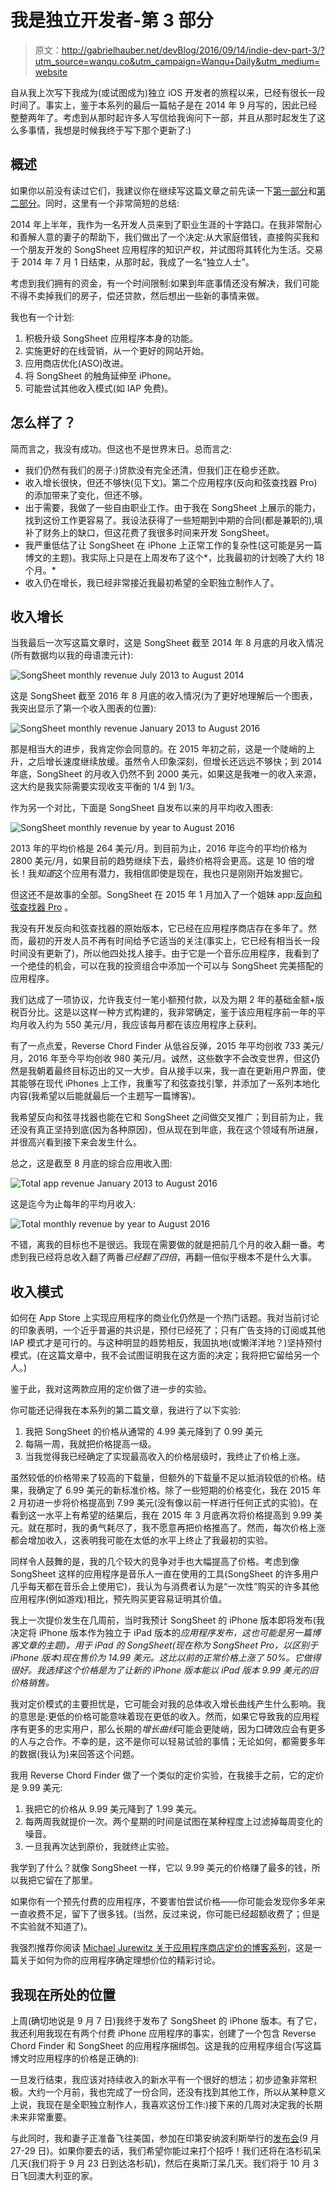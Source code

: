 # 我是独立开发者-第 3 部分

> 原文：<http://gabrielhauber.net/devBlog/2016/09/14/indie-dev-part-3/?utm_source=wanqu.co&utm_campaign=Wanqu+Daily&utm_medium=website>



自从我上次写下我成为(或试图成为)独立 iOS 开发者的旅程以来，已经有很长一段时间了。事实上，鉴于本系列的最后一篇帖子是在 2014 年 9 月写的，因此已经整整两年了。考虑到从那时起许多人写信给我询问下一部，并且从那时起发生了这么多事情，我想是时候我终于写下那个更新了:)

## 概述

如果你以前没有读过它们，我建议你在继续写这篇文章之前先读一下[第一部分](/devBlog/2014/07/27/i-am-an-indie-ios-dev)和[第二部分](/devBlog/2014/09/06/indie-dev-part-2)。同时，这里有一个非常简短的总结:

2014 年上半年，我作为一名开发人员来到了职业生涯的十字路口。在我非常耐心和善解人意的妻子的帮助下，我们做出了一个决定:从大家庭借钱，直接购买我和一个朋友开发的 SongSheet 应用程序的知识产权，并试图将其转化为生活。交易于 2014 年 7 月 1 日结束，从那时起，我成了一名“独立人士”。

考虑到我们拥有的资金，有一个时间限制:如果到年底事情还没有解决，我们可能不得不卖掉我们的房子，偿还贷款，然后想出一些新的事情来做。

我也有一个计划:

1.  积极升级 SongSheet 应用程序本身的功能。
2.  实施更好的在线营销，从一个更好的网站开始。
3.  应用商店优化(ASO)改进。
4.  将 SongSheet 的触角延伸至 iPhone。
5.  可能尝试其他收入模式(如 IAP 免费)。

## 怎么样了？

简而言之，我没有成功。但这也不是世界末日。总而言之:

*   我们仍然有我们的房子:)贷款没有完全还清，但我们正在稳步还款。
*   收入增长很快，但还不够快(见下文)。第二个应用程序(反向和弦查找器 Pro)的添加带来了变化，但还不够。
*   出于需要，我做了一些自由职业工作。由于我在 SongSheet 上展示的能力，找到这份工作更容易了。我设法获得了一些短期到中期的合同(都是兼职的),填补了财务上的缺口，但这花费了我很多时间来开发 SongSheet。
*   我严重低估了让 SongSheet 在 iPhone 上正常工作的复杂性(这可能是另一篇博文的主题)。我实际上只是在上周发布了这个*，比我最初的计划晚了大约 18 个月。*
*   收入仍在增长，我已经非常接近我最初希望的全职独立制作人了。

## 收入增长

当我最后一次写这篇文章时，这是 SongSheet 截至 2014 年 8 月底的月收入情况(所有数据均以我的母语澳元计):

![SongSheet monthly revenue July 2013 to August 2014](img/9f56b6fd53b9d1499ba67f3569e54b74.png)

这是 SongSheet 截至 2016 年 8 月底的收入情况(为了更好地理解后一个图表，我突出显示了第一个收入图表的位置):

![SongSheet monthly revenue January 2013 to August 2016](img/5dea38d9febfff3ad495f741d56edfeb.png)

那是相当大的进步，我肯定你会同意的。在 2015 年初之前，这是一个陡峭的上升，之后增长速度继续放缓。虽然令人印象深刻，但增长还远远不够快；到 2014 年底，SongSheet 的月收入仍然不到 2000 美元，如果这是我唯一的收入来源，这大约是我实际需要实现收支平衡的 1/4 到 1/3。

作为另一个对比，下面是 SongSheet 自发布以来的月平均收入图表:

![SongSheet monthly revenue by year to August 2016](img/50fe36c3cac76cd6b33a79e713d6b03c.png)

2013 年的平均价格是 264 美元/月。到目前为止，2016 年迄今的平均价格为 2800 美元/月，如果目前的趋势继续下去，最终价格将会更高。这是 10 倍的增长！我*知道*这个应用有潜力，我相信即使是现在，我也只是刚刚开始发掘它。

但这还不是故事的全部。SongSheet 在 2015 年 1 月加入了一个姐妹 app:[反向和弦查找器 Pro](http://reversechord.com) 。

我没有开发反向和弦查找器的原始版本，它已经在应用程序商店存在多年了。然而，最初的开发人员不再有时间给予它适当的关注(事实上，它已经有相当长一段时间没有更新了)，所以他四处找人接手。由于它是一个音乐应用程序，我看到了一个绝佳的机会，可以在我的投资组合中添加一个可以与 SongSheet 完美搭配的应用程序。

我们达成了一项协议，允许我支付一笔小额预付款，以及为期 2 年的基础金额+版税百分比。这是以这样一种方式构建的，我非常确定，鉴于该应用程序前一年的平均月收入约为 550 美元/月，我应该每月都在该应用程序上获利。

有了一点点爱，Reverse Chord Finder 从低谷反弹，2015 年平均创收 733 美元/月，2016 年至今平均创收 980 美元/月。诚然，这些数字不会改变世界，但这仍然是我朝着最终目标迈出的又一大步。自从接手以来，我一直在更新用户界面，使其能够在现代 iPhones 上工作，我重写了和弦查找引擎，并添加了一系列本地化内容(我希望以后能就最后一个主题写一篇博客)。

我希望反向和弦寻找器也能在它和 SongSheet 之间做交叉推广；到目前为止，我还没有真正坚持到底(因为各种原因)，但从现在到年底，我在这个领域有所进展，并很高兴看到接下来会发生什么。

总之，这是截至 8 月底的综合应用收入图:

![Total app revenue January 2013 to August 2016](img/44f8d55317bf9e06172f85e5201b119d.png)

这是迄今为止每年的平均月收入:

![Total monthly revenue by year to August 2016](img/0ba41f24eed8ffa81e41c646b74c6d87.png)

不错，离我的目标也不是很远。我现在需要做的就是把前几个月的收入翻一番。考虑到我已经将总收入翻了两番*已经翻了四倍*，再翻一倍似乎根本不是什么大事。

## 收入模式

如何在 App Store 上实现应用程序的商业化仍然是一个热门话题。我对当前讨论的印象表明，一个近乎普遍的共识是，预付已经死了；只有广告支持的订阅或其他 IAP 模式才是可行的。与这种明显的趋势相反，我固执地(或懒洋洋地？)坚持预付模式。(在这篇文章中，我不会试图证明我在这方面的决定；我将把它留给另一个人。)

鉴于此，我对这两款应用的定价做了进一步的实验。

你可能还记得我在本系列的第二篇文章，我进行了以下实验:

1.  我把 SongSheet 的价格从通常的 4.99 美元降到了 0.99 美元
2.  每隔一周，我就把价格提高一级。
3.  当我觉得我已经确定了实现最高收入的价格层级时，我终止了价格上涨。

虽然较低的价格带来了较高的下载量，但额外的下载量不足以抵消较低的价格。结果，我确定了 6.99 美元的新标准价格。除了一些短期的价格变化，我在 2015 年 2 月初进一步将价格提高到 7.99 美元(没有像以前一样进行任何正式的实验)。在看到这一水平上有希望的结果后，我在 2015 年 3 月底再次将价格提高到 9.99 美元。就在那时，我的勇气耗尽了，我不愿意再把价格推高了。然而，每次价格上涨都会增加收入，这表明我可能在太低的水平上终止了我最初的实验。

同样令人鼓舞的是，我的几个较大的竞争对手也大幅提高了价格。考虑到像 SongSheet 这样的应用程序是音乐人一直在使用的工具(SongSheet 的许多用户几乎每天都在音乐会上使用它)，我认为与消费者认为是“一次性”购买的许多其他应用程序(例如游戏)相比，预先购买更容易证明其价值。

我上一次提价发生在几周前，当时我预计 SongSheet 的 iPhone 版本即将发布(我决定将 iPhone 版本作为独立于 iPad 版本的*应用程序发布，这也可能是另一篇博客文章的主题)。用于 iPad 的 SongSheet(现在称为 SongSheet Pro，以区别于 iPhone 版本)现在售价为 14.99 美元。这比以前的正常价格上涨了 50%。它做得很好。我选择这个价格是为了让新的 iPhone 版本能以 iPad 版本 9.99 美元的旧价格销售。*

我对定价模式的主要担忧是，它可能会对我的总体收入增长曲线产生什么影响。我的意思是:更低的价格可能意味着现在更低的收入。然而，如果它导致我的应用程序有更多的忠实用户，那么长期的*增长曲线*可能会更陡峭，因为口碑效应会有更多的人与之合作。不幸的是，这不是你可以轻易试验的事情；无论如何，都需要多年的数据(我认为)来回答这个问题。

我用 Reverse Chord Finder 做了一个类似的定价实验，在我接手之前，它的定价是 9.99 美元:

1.  我把它的价格从 9.99 美元降到了 1.99 美元。
2.  每两周我就提价一次。两个星期的时间是试图在某种程度上过滤掉每周变化的噪音。
3.  一旦我再次达到原价，我就终止实验。

我学到了什么？就像 SongSheet 一样，它以 9.99 美元的价格赚了最多的钱，所以我把它留在了那里。

如果你有一个预先付费的应用程序，不要害怕尝试价格——你可能会发现你多年来一直收费不足，留下了很多钱。(当然，反过来说，你可能已经超额收费了；但是不实验就不知道了)。

我强烈推荐你阅读 [Michael Jurewitz 关于应用程序商店定价的博客系列](http://jury.me/blog/2013/3/31/understanding-app-store-pricing-part-1)，这是一篇关于如何为你的应用程序确定理想价位的精彩讨论。

## 我现在所处的位置

上周(确切地说是 9 月 7 日)我终于发布了 SongSheet 的 iPhone 版本。有了它，我还利用我现在有两个付费 iPhone 应用程序的事实，创建了一个包含 Reverse Chord Finder 和 SongSheet 的应用程序捆绑包。这是我的应用程序组合(写这篇博文时应用程序的价格是正确的):

一旦发行结束，我应该对持续收入的新水平有一个很好的想法；初步迹象非常积极。大约一个月前，我也完成了一份合同，还没有找到其他工作，所以从某种意义上说，我现在是全职独立制作人，我喜欢这份工作:)接下来的几周对决定我的长期未来非常重要。

与此同时，我和妻子正准备飞往美国，参加在印第安纳波利斯举行的[发布会](https://releasenotes.tv/conference/)(9 月 27-29 日)。如果你要去的话，我们希望你能过来打个招呼！我们还将在洛杉矶呆几天(我们将于 9 月 23 日到达洛杉矶)，然后在奥斯汀呆几天。我们将于 10 月 3 日飞回澳大利亚的家。

